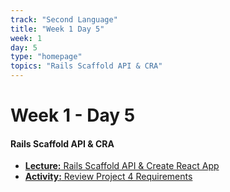 ```yaml
---
track: "Second Language"
title: "Week 1 Day 5"
week: 1
day: 5
type: "homepage"
topics: "Rails Scaffold API & CRA"
---
```



# Week 1 - Day 5

#### Rails Scaffold API & CRA

- [**Lecture:** Rails Scaffold API & Create React App](/second-language/week-1/day-5/lecture-materials/rails-scaffold-api-cra)
- [**Activity:** Review Project 4 Requirements](/unit-projects/unit-four-project-requirements)



<!-- 

<hr>

### Lesson Recordings

- [**Rails API Scaffold & React**]()
-->




